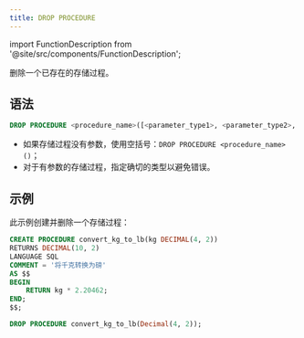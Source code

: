 ```yaml
---
title: DROP PROCEDURE
---
```

import FunctionDescription from '@site/src/components/FunctionDescription';

<FunctionDescription description="引入或更新版本：v1.2.637"/>

删除一个已存在的存储过程。

## 语法

```sql
DROP PROCEDURE <procedure_name>([<parameter_type1>, <parameter_type2>, ...])
```

- 如果存储过程没有参数，使用空括号：`DROP PROCEDURE <procedure_name>()`；
- 对于有参数的存储过程，指定确切的类型以避免错误。

## 示例

此示例创建并删除一个存储过程：

```sql
CREATE PROCEDURE convert_kg_to_lb(kg DECIMAL(4, 2)) 
RETURNS DECIMAL(10, 2) 
LANGUAGE SQL 
COMMENT = '将千克转换为磅'
AS $$
BEGIN
    RETURN kg * 2.20462;
END;
$$;

DROP PROCEDURE convert_kg_to_lb(Decimal(4, 2));
```